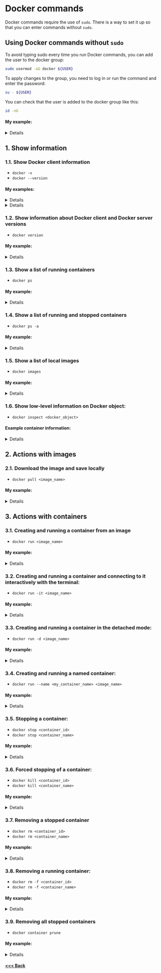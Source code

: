 # Docker commands

Docker commands require the use of `sudo`. There is a way to set it up so that you can enter commands without `sudo`.

## Using Docker commands without `sudo`

To avoid typing sudo every time you run Docker commands, you can add the user to the docker group:

```bash
sudo usermod -aG docker ${USER}
```

To apply changes to the group, you need to log in or run the command and enter the password:

```bash
su - ${USER}
```

You can check that the user is added to the docker group like this:

```bash
id -nG
```

#### My example:

<details>

```bash
nickeld28@DockerVM:~$ sudo usermod -aG docker ${USER}
nickeld28@DockerVM:~$ id -nG
nickeld28@DockerVM:~$ su - ${USER}
Password: 
nickeld28@DockerVM:~$ id -nG
nickeld28 adm cdrom sudo dip plugdev lpadmin lxd sambashare docker
nickeld28@DockerVM:~$ docker ps
CONTAINER ID   IMAGE     COMMAND   CREATED   STATUS    PORTS     NAMES
```

</details>

## 1. Show information

### 1.1. Show Docker client information

* `docker -v`
* `docker --version`

#### Мy examples:

<details>

```bash
nickeld28@DockerVM:~$ docker -v
Docker version 25.0.4, build 1a576c5
```

</details>

<details>

```bash
nickeld28@DockerVM:~$ docker --version
Docker version 25.0.4, build 1a576c5
```

</details>

### 1.2. Show information about Docker client and Docker server versions

* `docker version`

#### My example:

<details>

```bash
nickeld28@DockerVM:~$ docker version
Client: Docker Engine - Community
Version:           25.0.4
API version:       1.44
Go version:        go1.21.8
Git commit:        1a576c5
Built:             Wed Mar  6 16:32:12 2024
OS/Arch:           linux/amd64
Context:           default

Server: Docker Engine - Community
Engine:
Version:          25.0.4
API version:      1.44 (minimum version 1.24)
Go version:       go1.21.8
Git commit:       061aa95
Built:            Wed Mar  6 16:32:12 2024
OS/Arch:          linux/amd64
Experimental:     false
containerd:
Version:          1.6.28
GitCommit:        ae07eda36dd25f8a1b98dfbf587313b99c0190bb
runc:
Version:          1.1.12
GitCommit:        v1.1.12-0-g51d5e94
docker-init:
Version:          0.19.0
GitCommit:        de40ad0
```

</details>

### 1.3. Show a list of running containers

* `docker ps`

#### My example:

<details>

```bash
nickeld28@DockerVM:~$ docker ps
CONTAINER ID   IMAGE     COMMAND   CREATED   STATUS    PORTS     NAMES
```

</details>

### 1.4. Show a list of running and stopped containers

* `docker ps -a`

#### My example:

<details>

```bash
nickeld28@DockerVM:~$ docker ps -a
CONTAINER ID   IMAGE         COMMAND    CREATED              STATUS                          PORTS     NAMES
425f7f79867b   hello-world   "/hello"   About a minute ago   Exited (0) About a minute ago             adoring_jones
```

</details>

### 1.5. Show a list of local images

* `docker images`

#### My example:

<details>

```bash
nickeld28@DockerVM:~$ docker images
REPOSITORY    TAG       IMAGE ID       CREATED         SIZE
hello-world   latest    d2c94e258dcb   10 months ago   13.3kB
```

</details>

### 1.6. Show low-level information on Docker object:

* `docker inspect <docker_object>`

#### Example container information:

<details>

```bash
nickeld28@DockerVM:~$ docker inspect 5299500decf3
[
    {
        "Id": "5299500decf357a7e684b96ba62ad55c101b36fdc9fb12a0d4399bec08287e4d",
        "Created": "2024-03-17T08:50:29.626389178Z",
        "Path": "/hello",
        "Args": [],
        "State": {
            "Status": "exited",
            "Running": false,
            "Paused": false,
            "Restarting": false,
            "OOMKilled": false,
            "Dead": false,
            "Pid": 0,
            "ExitCode": 0,
            "Error": "",
            "StartedAt": "2024-03-17T08:50:29.907917432Z",
            "FinishedAt": "2024-03-17T08:50:29.908546831Z"
        },
        "Image": "sha256:d2c94e258dcb3c5ac2798d32e1249e42ef01cba4841c2234249495f87264ac5a",
        "ResolvConfPath": "/var/lib/docker/containers/5299500decf357a7e684b96ba62ad55c101b36fdc9fb12a0d4399bec08287e4d/resolv.conf",
        "HostnamePath": "/var/lib/docker/containers/5299500decf357a7e684b96ba62ad55c101b36fdc9fb12a0d4399bec08287e4d/hostname",
        "HostsPath": "/var/lib/docker/containers/5299500decf357a7e684b96ba62ad55c101b36fdc9fb12a0d4399bec08287e4d/hosts",
        "LogPath": "/var/lib/docker/containers/5299500decf357a7e684b96ba62ad55c101b36fdc9fb12a0d4399bec08287e4d/5299500decf357a7e684b96ba62ad55c101b36fdc9fb12a0d4399bec08287e4d-json.log",
        "Name": "/quizzical_heyrovsky",
        "RestartCount": 0,
        "Driver": "overlay2",
        "Platform": "linux",
        "MountLabel": "",
        "ProcessLabel": "",
        "AppArmorProfile": "docker-default",
        "ExecIDs": null,
        "HostConfig": {
            "Binds": null,
            "ContainerIDFile": "",
            "LogConfig": {
                "Type": "json-file",
                "Config": {}
            },
            "NetworkMode": "default",
            "PortBindings": {},
            "RestartPolicy": {
                "Name": "no",
                "MaximumRetryCount": 0
            },
            "AutoRemove": false,
            "VolumeDriver": "",
            "VolumesFrom": null,
            "ConsoleSize": [
                24,
                80
            ],
            "CapAdd": null,
            "CapDrop": null,
            "CgroupnsMode": "private",
            "Dns": [],
            "DnsOptions": [],
            "DnsSearch": [],
            "ExtraHosts": null,
            "GroupAdd": null,
            "IpcMode": "private",
            "Cgroup": "",
            "Links": null,
            "OomScoreAdj": 0,
            "PidMode": "",
            "Privileged": false,
            "PublishAllPorts": false,
            "ReadonlyRootfs": false,
            "SecurityOpt": null,
            "UTSMode": "",
            "UsernsMode": "",
            "ShmSize": 67108864,
            "Runtime": "runc",
            "Isolation": "",
            "CpuShares": 0,
            "Memory": 0,
            "NanoCpus": 0,
            "CgroupParent": "",
            "BlkioWeight": 0,
            "BlkioWeightDevice": [],
            "BlkioDeviceReadBps": [],
            "BlkioDeviceWriteBps": [],
            "BlkioDeviceReadIOps": [],
            "BlkioDeviceWriteIOps": [],
            "CpuPeriod": 0,
            "CpuQuota": 0,
            "CpuRealtimePeriod": 0,
            "CpuRealtimeRuntime": 0,
            "CpusetCpus": "",
            "CpusetMems": "",
            "Devices": [],
            "DeviceCgroupRules": null,
            "DeviceRequests": null,
            "MemoryReservation": 0,
            "MemorySwap": 0,
            "MemorySwappiness": null,
            "OomKillDisable": null,
            "PidsLimit": null,
            "Ulimits": [],
            "CpuCount": 0,
            "CpuPercent": 0,
            "IOMaximumIOps": 0,
            "IOMaximumBandwidth": 0,
            "MaskedPaths": [
                "/proc/asound",
                "/proc/acpi",
                "/proc/kcore",
                "/proc/keys",
                "/proc/latency_stats",
                "/proc/timer_list",
                "/proc/timer_stats",
                "/proc/sched_debug",
                "/proc/scsi",
                "/sys/firmware",
                "/sys/devices/virtual/powercap"
            ],
            "ReadonlyPaths": [
                "/proc/bus",
                "/proc/fs",
                "/proc/irq",
                "/proc/sys",
                "/proc/sysrq-trigger"
            ]
        },
        "GraphDriver": {
            "Data": {
                "LowerDir": "/var/lib/docker/overlay2/1a1d867cfd0e0a058835db5441b83137f4fbd71ea51a9149a763b74bfeb87ba4-init/diff:/var/lib/docker/overlay2/a1d554c0d91292722238e9147b4e0a6f94f8a15ee7274161d52e097a45534a07/diff",
                "MergedDir": "/var/lib/docker/overlay2/1a1d867cfd0e0a058835db5441b83137f4fbd71ea51a9149a763b74bfeb87ba4/merged",
                "UpperDir": "/var/lib/docker/overlay2/1a1d867cfd0e0a058835db5441b83137f4fbd71ea51a9149a763b74bfeb87ba4/diff",
                "WorkDir": "/var/lib/docker/overlay2/1a1d867cfd0e0a058835db5441b83137f4fbd71ea51a9149a763b74bfeb87ba4/work"
            },
            "Name": "overlay2"
        },
        "Mounts": [],
        "Config": {
            "Hostname": "5299500decf3",
            "Domainname": "",
            "User": "",
            "AttachStdin": false,
            "AttachStdout": true,
            "AttachStderr": true,
            "Tty": false,
            "OpenStdin": false,
            "StdinOnce": false,
            "Env": [
                "PATH=/usr/local/sbin:/usr/local/bin:/usr/sbin:/usr/bin:/sbin:/bin"
            ],
            "Cmd": [
                "/hello"
            ],
            "Image": "hello-world",
            "Volumes": null,
            "WorkingDir": "/",
            "Entrypoint": null,
            "OnBuild": null,
            "Labels": {}
        },
        "NetworkSettings": {
            "Bridge": "",
            "SandboxID": "017ff0f47931fdd62cf39196e64c19e47260285d88b3d35b9761abca023f8e94",
            "SandboxKey": "/var/run/docker/netns/017ff0f47931",
            "Ports": {},
            "HairpinMode": false,
            "LinkLocalIPv6Address": "",
            "LinkLocalIPv6PrefixLen": 0,
            "SecondaryIPAddresses": null,
            "SecondaryIPv6Addresses": null,
            "EndpointID": "",
            "Gateway": "",
            "GlobalIPv6Address": "",
            "GlobalIPv6PrefixLen": 0,
            "IPAddress": "",
            "IPPrefixLen": 0,
            "IPv6Gateway": "",
            "MacAddress": "",
            "Networks": {
                "bridge": {
                    "IPAMConfig": null,
                    "Links": null,
                    "Aliases": null,
                    "MacAddress": "",
                    "NetworkID": "1e72fc86dd276d31d5ba662353719a81f215b6a78ace87a85a8c3f900b4067e3",
                    "EndpointID": "",
                    "Gateway": "",
                    "IPAddress": "",
                    "IPPrefixLen": 0,
                    "IPv6Gateway": "",
                    "GlobalIPv6Address": "",
                    "GlobalIPv6PrefixLen": 0,
                    "DriverOpts": null,
                    "DNSNames": null
                }
            }
        }
    }
]
```

</details>

## 2. Actions with images

### 2.1. Download the image and save locally

* `docker pull <image_name>`

#### My example:

<details>

```bash
nickeld28@DockerVM:~$ docker pull nginx
Using default tag: latest
latest: Pulling from library/nginx
8a1e25ce7c4f: Pull complete 
e78b137be355: Pull complete 
39fc875bd2b2: Pull complete 
035788421403: Pull complete 
87c3fb37cbf2: Pull complete 
c5cdd1ce752d: Pull complete 
33952c599532: Pull complete 
Digest: sha256:6db391d1c0cfb30588ba0bf72ea999404f2764febf0f1f196acd5867ac7efa7e
Status: Downloaded newer image for nginx:latest
docker.io/library/nginx:latest
```

</details>

## 3. Actions with containers

### 3.1. Creating and running a container from an image

* `docker run <image_name>`

#### My example:

<details>

```bash
nickeld28@DockerVM:~$ docker run busybox
Unable to find image 'busybox:latest' locally
latest: Pulling from library/busybox
7b2699543f22: Pull complete 
Digest: sha256:650fd573e056b679a5110a70aabeb01e26b76e545ec4b9c70a9523f2dfaf18c6
Status: Downloaded newer image for busybox:latest
```

</details>

### 3.2. Creating and running a container and connecting to it interactively with the terminal:

* `docker run -it <image_name>`

#### My example:

<details>

```bash
nickeld28@DockerVM:~$ docker run -it busybox
/ # ls
bin    etc    lib    proc   sys    usr
dev    home   lib64  root   tmp    var
/ # hostname
bc98423639e3
/ # hostname -i
172.17.0.2
/ # exit
```

</details>

### 3.3. Creating and running a container in the detached mode:

* `docker run -d <image_name>`

#### My example:

<details>

```bash
nickeld28@DockerVM:~$ docker run -d nginx
34bd60ce3cd02df873ba57fa9c9cb40d49f4ef16dd23228ccd6c1205d16da259
nickeld28@DockerVM:~$ 
```

</details>

### 3.4. Creating and running a named container:

* `docker run --name <my_container_name> <image_name>`

#### My example:

<details>

```bash
nickeld28@DockerVM:~$ docker run --name bbox busybox
nickeld28@DockerVM:~$ docker ps -a
CONTAINER ID   IMAGE         COMMAND                  CREATED             STATUS                      PORTS     NAMES
5ae4df7326b6   busybox       "sh"                     5 seconds ago       Exited (0) 4 seconds ago              bbox
```

</details>

### 3.5. Stopping a container:

* `docker stop <container_id>`
* `docker stop <container_name>`

#### My example:

<details>

```bash
nickeld28@DockerVM:~$ docker stop bc98423639e3
bc98423639e3

nickeld28@DockerVM:~$ docker stop laughing_tesla 
laughing_tesla
```

</details>

### 3.6. Forced stopping of a container:

* `docker kill <container_id>`
* `docker kill <container_name>`

#### My example:

<details>

```bash
nickeld28@DockerVM:~$ docker kill frosty_joliot 
frosty_joliot
```

</details>

### 3.7. Removing a stopped container

* `docker rm <container_id>`
* `docker rm <container_name>`

#### My example:

<details>

```bash
nickeld28@DockerVM:~$ docker ps -a
CONTAINER ID   IMAGE                COMMAND    CREATED          STATUS                      PORTS     NAMES
85b50b027080   hello-world:latest   "/hello"   18 seconds ago   Exited (0) 17 seconds ago             happy_pascal
3ca6e48096a5   hello-world          "/hello"   41 seconds ago   Exited (0) 41 seconds ago             epic_dijkstra
nickeld28@DockerVM:~$ docker rm epic_dijkstra 
epic_dijkstra
nickeld28@DockerVM:~$ docker rm 85b50b027080
85b50b027080
nickeld28@DockerVM:~$ docker ps -a
CONTAINER ID   IMAGE     COMMAND   CREATED   STATUS    PORTS     NAMES
```

</details>

### 3.8. Removing a running container:

* `docker rm -f <container_id>`
* `docker rm -f <container_name>`

#### My example:

<details>

```bash
nickeld28@DockerVM:~$ docker ps
CONTAINER ID   IMAGE     COMMAND   CREATED         STATUS         PORTS     NAMES
b03ecf604f30   busybox   "sh"      4 seconds ago   Up 4 seconds             sleepy_dhawan
nickeld28@DockerVM:~$ docker rm -f sleepy_dhawan
sleepy_dhawan
nickeld28@DockerVM:~$ docker ps
CONTAINER ID   IMAGE     COMMAND   CREATED   STATUS    PORTS     NAMES
```

</details>

### 3.9. Removing all stopped containers

* `docker container prune`

#### My example:

<details>

```bash
nickeld28@DockerVM:~$ docker container prune
WARNING! This will remove all stopped containers.
Are you sure you want to continue? [y/N] y
Deleted Containers:
dd2368af00b27bd1d75c243caae9cd77fedf164a780259df3659d1a1eb88f472
000775ce25222fa2aeb3edb5d47ddbd16385af9505e637c9f788e374d88e3fac
9f99ff12370fe6866486de88f98ad0f5822b7ce2248039a4e25d8dea60578981
0b9190afb9ed48e80b1fe9e6d32d763e7127a164661e95c600c5a04c523243f1
bc98423639e3a39e66c4b47aec0efd6ffc6ab8931a90047a7001be94424af150
Total reclaimed space: 114B
```

</details>

#### [<<< Back](/Summary.md)
